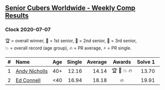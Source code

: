 <style>table {white-space: nowrap;}</style>

## [Senior Cubers Worldwide - Weekly Comp Results](/scw-comp/results/)
### Clock 2020-07-07

<span style="white-space: nowrap;">🏆 = overall winner</span>, <span style="white-space: nowrap;">🥇 = 1st senior</span>, <span style="white-space: nowrap;">🥈 = 2nd senior</span>, <span style="white-space: nowrap;">🥉 = 3rd senior</span>, <span style="white-space: nowrap;">💥 = overall record (age group)</span>, <span style="white-space: nowrap;">🔥 = PR average</span>, <span style="white-space: nowrap;">⚡ = PR single</span>.

| # | Name | Age | Single | Average | Awards | Solve 1 | Solve 2 | Solve 3 | Solve 4 | Solve 5 | Video |
| :--: | :-- | :--: | --: | --: | :--: | --: | --: | --: | --: | --: | :-- |
| 1 | [Andy Nicholls](../../persons/andy_nicholls/clock.md) | 40+ | 12.16 | 14.14 | 🏆 🥇 💥 🔥 | 13.70 | 14.50 | 12.16 | 14.22 | 14.89 | [Link](https://www.facebook.com/events/198255948253934?view=permalink&id=199581191454743) |
| 2 | [Ed Connell](../../persons/ed_connell/clock.md) | <40 | 16.94 | 18.18 | 🔥 | 19.91 | 18.18 | 17.44 | 18.91 | 16.94 | [Link](https://www.facebook.com/events/198255948253934?view=permalink&id=200420561370806) |

<!-- Global site tag (gtag.js) - Google Analytics -->
<script async src="https://www.googletagmanager.com/gtag/js?id=UA-86348435-3"></script>
<script>window.dataLayer = window.dataLayer || []; function gtag() {dataLayer.push(arguments);} gtag('js', new Date()); gtag('config', 'UA-86348435-3');</script>
